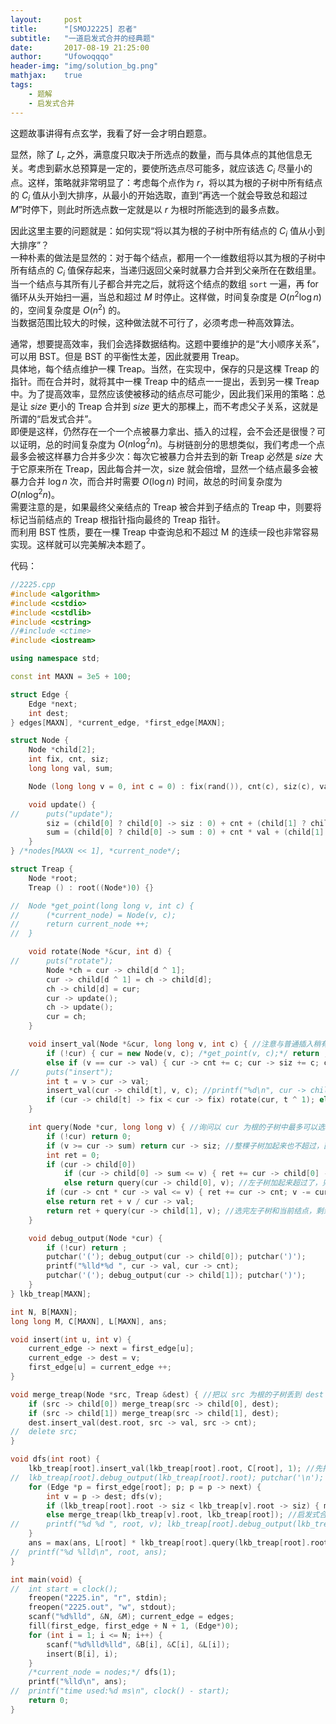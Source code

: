 ```yaml
---
layout:     post
title:      "[SMOJ2225] 忍者"
subtitle:   "一道启发式合并的经典题"
date:       2017-08-19 21:25:00
author:     "Ufowoqqqo"
header-img: "img/solution_bg.png"
mathjax:    true
tags:
    - 题解
    - 启发式合并
---
```



这题故事讲得有点玄学，我看了好一会才明白题意。  

显然，除了 $L_r$ 之外，满意度只取决于所选点的数量，而与具体点的其他信息无关。考虑到薪水总预算是一定的，要使所选点尽可能多，就应该选 $C_i$ 尽量小的点。这样，策略就非常明显了：考虑每个点作为 $r$，将以其为根的子树中所有结点的 $C_i$ 值从小到大排序，从最小的开始选取，直到“再选一个就会导致总和超过 $M$”时停下，则此时所选点数一定就是以 $r$ 为根时所能选到的最多点数。  

因此这里主要的问题就是：如何实现“将以其为根的子树中所有结点的 $C_i$ 值从小到大排序”？  
一种朴素的做法是显然的：对于每个结点，都用一个一维数组将以其为根的子树中所有结点的 $C_i$ 值保存起来，当递归返回父亲时就暴力合并到父亲所在在数组里。当一个结点与其所有儿子都合并完之后，就将这个结点的数组 `sort` 一遍，再 for 循环从头开始扫一遍，当总和超过 $M$ 时停止。这样做，时间复杂度是 $O(n^2\log n)$ 的，空间复杂度是 $O(n^2)$ 的。  
当数据范围比较大的时候，这种做法就不可行了，必须考虑一种高效算法。  

通常，想要提高效率，我们会选择数据结构。这题中要维护的是“大小顺序关系”，可以用 BST。但是 BST 的平衡性太差，因此就要用 Treap。  
具体地，每个结点维护一棵 Treap。当然，在实现中，保存的只是这棵 Treap 的指针。而在合并时，就将其中一棵 Treap 中的结点一一提出，丢到另一棵 Treap 中。为了提高效率，显然应该使被移动的结点尽可能少，因此我们采用的策略：总是让 $size$ 更小的 Treap 合并到 $size$ 更大的那棵上，而不考虑父子关系，这就是所谓的“启发式合并”。  
即便是这样，仍然存在一个一个点被暴力拿出、插入的过程，会不会还是很慢？可以证明，总的时间复杂度为 $O(n\log ^2 n)$。与树链剖分的思想类似，我们考虑一个点最多会被这样暴力合并多少次：每次它被暴力合并去到的新 Treap 必然是 $size$ 大于它原来所在 Treap，因此每合并一次，size 就会倍增，显然一个结点最多会被暴力合并 $\log n$ 次，而合并时需要 $O(\log n)$ 时间，故总的时间复杂度为 $O(n\log ^2 n)$。  
需要注意的是，如果最终父亲结点的 Treap 被合并到子结点的 Treap 中，则要将标记当前结点的 Treap 根指针指向最终的 Treap 指针。  
而利用 BST 性质，要在一棵 Treap 中查询总和不超过 M 的连续一段也非常容易实现。这样就可以完美解决本题了。  

代码：
```cpp
//2225.cpp
#include <algorithm>
#include <cstdio>
#include <cstdlib>
#include <cstring>
//#include <ctime>
#include <iostream>

using namespace std;

const int MAXN = 3e5 + 100;

struct Edge {
	Edge *next;
	int dest;
} edges[MAXN], *current_edge, *first_edge[MAXN];

struct Node {
	Node *child[2];
	int fix, cnt, siz;
	long long val, sum;

	Node (long long v = 0, int c = 0) : fix(rand()), cnt(c), siz(c), val(v), sum(v * c) { child[0] = child[1] = (Node*)0; }

	void update() {
//		puts("update");
		siz = (child[0] ? child[0] -> siz : 0) + cnt + (child[1] ? child[1] -> siz : 0);
		sum = (child[0] ? child[0] -> sum : 0) + cnt * val + (child[1] ? child[1] -> sum : 0);
	}
} /*nodes[MAXN << 1], *current_node*/;

struct Treap {
	Node *root;
	Treap () : root((Node*)0) {}

//	Node *get_point(long long v, int c) {
//		(*current_node) = Node(v, c);
//		return current_node ++;
//	}

	void rotate(Node *&cur, int d) {
//		puts("rotate");
		Node *ch = cur -> child[d ^ 1];
		cur -> child[d ^ 1] = ch -> child[d];
		ch -> child[d] = cur;
		cur -> update();
		ch -> update();
		cur = ch;
	}

	void insert_val(Node *&cur, long long v, int c) { //注意与普通插入稍有不同，在原子树中可能就有重复结点，要记上 c
		if (!cur) { cur = new Node(v, c); /*get_point(v, c);*/ return ; } //动态分配比静态分配好一些
		else if (v == cur -> val) { cur -> cnt += c; cur -> siz += c; cur -> sum += v * c; return ; }
//		puts("insert");
		int t = v > cur -> val;
		insert_val(cur -> child[t], v, c); //printf("%d\n", cur -> child[t]);
		if (cur -> child[t] -> fix < cur -> fix) rotate(cur, t ^ 1); else cur -> update();
	}

	int query(Node *cur, long long v) { //询问以 cur 为根的子树中最多可以选取多少个点，使它们的 C[i] 之和不超过 M
		if (!cur) return 0;
		if (v >= cur -> sum) return cur -> siz; //整棵子树加起来也不超过，直接返回当前子树大小
		int ret = 0;
		if (cur -> child[0])
			if (cur -> child[0] -> sum <= v) { ret += cur -> child[0] -> siz; v -= cur -> child[0] -> sum; } //左子树加起来不超过，相应地加上答案，减去剩余薪水
			else return query(cur -> child[0], v); //左子树加起来超过了，只需在左子树中考虑
		if (cur -> cnt * cur -> val <= v) { ret += cur -> cnt; v -= cur -> cnt * cur -> val; } //要处理重复结点的问题
		else return ret + v / cur -> val;
		return ret + query(cur -> child[1], v); //选完左子树和当前结点，剩余薪水在右子树中还能选多少
	}

	void debug_output(Node *cur) {
		if (!cur) return ;
		putchar('('); debug_output(cur -> child[0]); putchar(')');
		printf("%lld*%d ", cur -> val, cur -> cnt);
		putchar('('); debug_output(cur -> child[1]); putchar(')');
	}
} lkb_treap[MAXN];

int N, B[MAXN];
long long M, C[MAXN], L[MAXN], ans;

void insert(int u, int v) {
	current_edge -> next = first_edge[u];
	current_edge -> dest = v;
	first_edge[u] = current_edge ++;
}

void merge_treap(Node *src, Treap &dest) { //把以 src 为根的子树丢到 dest 里面，记得加引用！！！
	if (src -> child[0]) merge_treap(src -> child[0], dest);
	if (src -> child[1]) merge_treap(src -> child[1], dest);
	dest.insert_val(dest.root, src -> val, src -> cnt);
//	delete src;
}

void dfs(int root) {
	lkb_treap[root].insert_val(lkb_treap[root].root, C[root], 1); //先把当前结点建一棵 Treap
//	lkb_treap[root].debug_output(lkb_treap[root].root); putchar('\n');
	for (Edge *p = first_edge[root]; p; p = p -> next) {
		int v = p -> dest; dfs(v);
		if (lkb_treap[root].root -> siz < lkb_treap[v].root -> siz) { merge_treap(lkb_treap[root].root, lkb_treap[v]); lkb_treap[root].root = lkb_treap[v].root; }
		else merge_treap(lkb_treap[v].root, lkb_treap[root]); //启发式合并，如果父亲被合并到儿子则要把指针相应移动
//		printf("%d %d ", root, v); lkb_treap[root].debug_output(lkb_treap[root].root); putchar('\n');
	}
	ans = max(ans, L[root] * lkb_treap[root].query(lkb_treap[root].root, M));
//	printf("%d %lld\n", root, ans);
}

int main(void) {
//	int start = clock();
	freopen("2225.in", "r", stdin);
	freopen("2225.out", "w", stdout);
	scanf("%d%lld", &N, &M); current_edge = edges;
	fill(first_edge, first_edge + N + 1, (Edge*)0);
	for (int i = 1; i <= N; i++) {
		scanf("%d%lld%lld", &B[i], &C[i], &L[i]);
		insert(B[i], i);
	}
	/*current_node = nodes;*/ dfs(1);
	printf("%lld\n", ans);
//	printf("time used:%d ms\n", clock() - start);
	return 0;
}
```
